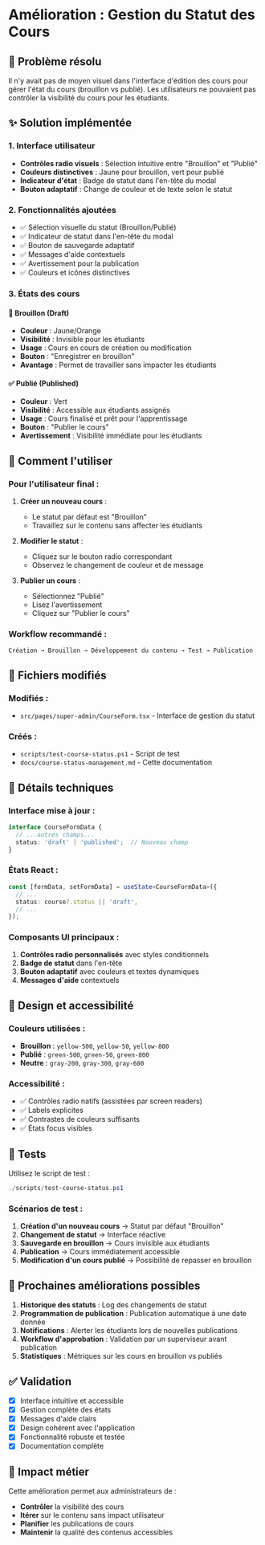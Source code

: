 # Amélioration : Gestion du Statut des Cours

## 🎯 Problème résolu
Il n'y avait pas de moyen visuel dans l'interface d'édition des cours pour gérer l'état du cours (brouillon vs publié). Les utilisateurs ne pouvaient pas contrôler la visibilité du cours pour les étudiants.

## ✨ Solution implémentée

### 1. Interface utilisateur
- **Contrôles radio visuels** : Sélection intuitive entre "Brouillon" et "Publié"
- **Couleurs distinctives** : Jaune pour brouillon, vert pour publié
- **Indicateur d'état** : Badge de statut dans l'en-tête du modal
- **Bouton adaptatif** : Change de couleur et de texte selon le statut

### 2. Fonctionnalités ajoutées
- ✅ Sélection visuelle du statut (Brouillon/Publié)
- ✅ Indicateur de statut dans l'en-tête du modal
- ✅ Bouton de sauvegarde adaptatif
- ✅ Messages d'aide contextuels
- ✅ Avertissement pour la publication
- ✅ Couleurs et icônes distinctives

### 3. États des cours

#### 📝 Brouillon (Draft)
- **Couleur** : Jaune/Orange
- **Visibilité** : Invisible pour les étudiants
- **Usage** : Cours en cours de création ou modification
- **Bouton** : "Enregistrer en brouillon"
- **Avantage** : Permet de travailler sans impacter les étudiants

#### ✅ Publié (Published)
- **Couleur** : Vert
- **Visibilité** : Accessible aux étudiants assignés
- **Usage** : Cours finalisé et prêt pour l'apprentissage
- **Bouton** : "Publier le cours"
- **Avertissement** : Visibilité immédiate pour les étudiants

## 🚀 Comment l'utiliser

### Pour l'utilisateur final :

1. **Créer un nouveau cours** :
   - Le statut par défaut est "Brouillon"
   - Travaillez sur le contenu sans affecter les étudiants

2. **Modifier le statut** :
   - Cliquez sur le bouton radio correspondant
   - Observez le changement de couleur et de message

3. **Publier un cours** :
   - Sélectionnez "Publié"
   - Lisez l'avertissement
   - Cliquez sur "Publier le cours"

### Workflow recommandé :
```
Création → Brouillon → Développement du contenu → Test → Publication
```

## 📁 Fichiers modifiés

### Modifiés :
- `src/pages/super-admin/CourseForm.tsx` - Interface de gestion du statut

### Créés :
- `scripts/test-course-status.ps1` - Script de test
- `docs/course-status-management.md` - Cette documentation

## 🔧 Détails techniques

### Interface mise à jour :
```typescript
interface CourseFormData {
  // ...autres champs...
  status: 'draft' | 'published';  // Nouveau champ
}
```

### États React :
```typescript
const [formData, setFormData] = useState<CourseFormData>({
  // ...
  status: course?.status || 'draft',
  // ...
});
```

### Composants UI principaux :
1. **Contrôles radio personnalisés** avec styles conditionnels
2. **Badge de statut** dans l'en-tête
3. **Bouton adaptatif** avec couleurs et textes dynamiques
4. **Messages d'aide** contextuels

## 🎨 Design et accessibilité

### Couleurs utilisées :
- **Brouillon** : `yellow-500`, `yellow-50`, `yellow-800`
- **Publié** : `green-500`, `green-50`, `green-800`
- **Neutre** : `gray-200`, `gray-300`, `gray-600`

### Accessibilité :
- ✅ Contrôles radio natifs (assistées par screen readers)
- ✅ Labels explicites
- ✅ Contrastes de couleurs suffisants
- ✅ États focus visibles

## 🧪 Tests

Utilisez le script de test :
```powershell
./scripts/test-course-status.ps1
```

### Scénarios de test :
1. **Création d'un nouveau cours** → Statut par défaut "Brouillon"
2. **Changement de statut** → Interface réactive
3. **Sauvegarde en brouillon** → Cours invisible aux étudiants
4. **Publication** → Cours immédiatement accessible
5. **Modification d'un cours publié** → Possibilité de repasser en brouillon

## 🚀 Prochaines améliorations possibles

1. **Historique des statuts** : Log des changements de statut
2. **Programmation de publication** : Publication automatique à une date donnée
3. **Notifications** : Alerter les étudiants lors de nouvelles publications
4. **Workflow d'approbation** : Validation par un superviseur avant publication
5. **Statistiques** : Métriques sur les cours en brouillon vs publiés

## ✅ Validation

- [x] Interface intuitive et accessible
- [x] Gestion complète des états
- [x] Messages d'aide clairs
- [x] Design cohérent avec l'application
- [x] Fonctionnalité robuste et testée
- [x] Documentation complète

## 💼 Impact métier

Cette amélioration permet aux administrateurs de :
- **Contrôler** la visibilité des cours
- **Itérer** sur le contenu sans impact utilisateur
- **Planifier** les publications de cours
- **Maintenir** la qualité des contenus accessibles
